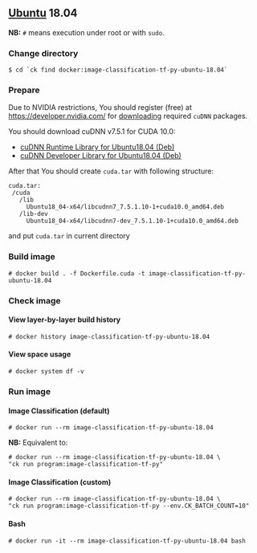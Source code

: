 ## [Ubuntu](https://hub.docker.com/_/ubuntu/) 18.04

**NB:** `#` means execution under root or with `sudo`.

### Change directory
```
$ cd `ck find docker:image-classification-tf-py-ubuntu-18.04`
```

### Prepare
Due to NVIDIA restrictions, You should register (free) at https://developer.nvidia.com/
for [downloading](https://developer.nvidia.com/rdp/cudnn-download) required `cuDNN` packages.

You should download cuDNN v7.5.1 for CUDA 10.0:
 - [cuDNN Runtime Library for Ubuntu18.04 (Deb)](https://developer.nvidia.com/compute/machine-learning/cudnn/secure/v7.5.1/prod/10.0_20190418/Ubuntu18_04-x64/libcudnn7_7.5.1.10-1%2Bcuda10.0_amd64.deb)
 - [cuDNN Developer Library for Ubuntu18.04 (Deb)](https://developer.nvidia.com/compute/machine-learning/cudnn/secure/v7.5.1/prod/10.0_20190418/Ubuntu18_04-x64/libcudnn7-dev_7.5.1.10-1%2Bcuda10.0_amd64.deb)

 After that You should create `cuda.tar` with following structure:
```
cuda.tar:
 /cuda
   /lib
     Ubuntu18_04-x64/libcudnn7_7.5.1.10-1+cuda10.0_amd64.deb
   /lib-dev
     Ubuntu18_04-x64/libcudnn7-dev_7.5.1.10-1+cuda10.0_amd64.deb
```
and put `cuda.tar` in current directory

### Build image
```
# docker build . -f Dockerfile.cuda -t image-classification-tf-py-ubuntu-18.04
```

### Check image 
#### View layer-by-layer build history
```
# docker history image-classification-tf-py-ubuntu-18.04
```
#### View space usage
```
# docker system df -v
```

### Run image

#### Image Classification (default)
```
# docker run --rm image-classification-tf-py-ubuntu-18.04
```
**NB:** Equivalent to:
```
# docker run --rm image-classification-tf-py-ubuntu-18.04 \
"ck run program:image-classification-tf-py"
```

#### Image Classification (custom)
```
# docker run --rm image-classification-tf-py-ubuntu-18.04 \
"ck run program:image-classification-tf-py --env.CK_BATCH_COUNT=10"
```

#### Bash
```
# docker run -it --rm image-classification-tf-py-ubuntu-18.04 bash
```
